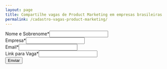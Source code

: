 ```yaml
---
layout: page
title: Compartilhe vagas de Product Marketing em empresas brasileiras
permalink: /cadastro-vagas-product-marketing/
---
```


<form action="https://app.formking.io/submit/bf1ebb60e1fb47f7b16274f73c09dd57" method="POST"><div class="rendered-form"><div class="formbuilder-text form-group field-text-1599141211360"><label for="text-1599141211360" class="formbuilder-text-label">Nome e Sobrenome<span class="formbuilder-required">*</span></label><input name="text-1599141211360" type="text" class="form-control" id="text-1599141211360" required="required" aria-required="true"></div><div class="formbuilder-text form-group field-text-1599141262395"><label for="text-1599141262395" class="formbuilder-text-label">Empresa<span class="formbuilder-required">*</span></label><input name="text-1599141262395" type="text" class="form-control" id="text-1599141262395" required="required" aria-required="true"></div><div class="formbuilder-text form-group field-text-1599141279855"><label for="text-1599141279855" class="formbuilder-text-label">Email<span class="formbuilder-required">*</span></label><input name="text-1599141279855" type="email" class="form-control" id="text-1599141279855" required="required" aria-required="true"></div><div class="formbuilder-text form-group field-text-1599141307265"><label for="text-1599141307265" class="formbuilder-text-label">Link para Vaga<span class="formbuilder-required">*</span></label><input name="text-1599141307265" type="text" class="form-control" id="text-1599141307265" required="required" aria-required="true"></div><div class="formbuilder-button form-group field-button-1599141391712"><button name="button-1599141391712" type="button" style="primary" class="btn-primary btn" id="button-1599141391712">Enviar</button></div></div></form>